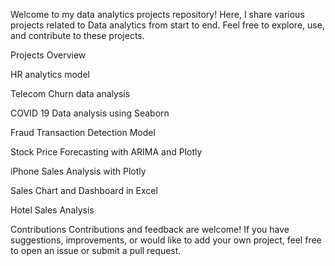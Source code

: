 Welcome to my data analytics projects repository! Here, I share various projects related to Data analytics from start to end. Feel free to explore, use, and contribute to these projects.

Projects Overview

HR analytics model

Telecom Churn data analysis

COVID 19 Data analysis using Seaborn

Fraud Transaction Detection Model

Stock Price Forecasting with ARIMA and Plotly

iPhone Sales Analysis with Plotly

Sales Chart and Dashboard in Excel

Hotel Sales Analysis

Contributions
Contributions and feedback are welcome! If you have suggestions, improvements, or would like to add your own project, feel free to open an issue or submit a pull request.
